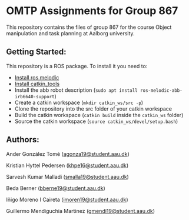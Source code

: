 # OMTP Assignments for Group 867
This repository contains the files of group 867 for the course Object manipulation and task planning at Aalborg university.

## Getting Started: 
This repository is a ROS package. To install it you need to:
* [Install ros melodic](http://wiki.ros.org/melodic/Installation/Ubuntu)
* [Install catkin_tools](https://catkin-tools.readthedocs.io/en/latest/installing.html)
* Install the abb robot description (`
sudo apt install ros-melodic-abb-irb6640-support
`)
* Create a catkin workspace (`mkdir catkin_ws/src -p`)
* Clone the repository into the src folder of your catkin workspace
* Build the catkin workspace (`catkin build` inside the `catkin_ws` folder)
* Source the catkin workspace (`source catkin_ws/devel/setup.bash`)


## Authors: 
Ander González Tomé (agonza19@student.aau.dk)

Kristian Hyttel Pedersen (khpe16@student.aau.dk)

Sarvesh Kumar Malladi (smalla19@student.aau.dk)

Beda Berner (bberne19@student.aau.dk)

Iñigo Moreno I Caireta (imoren19@student.aau.dk)

Guillermo Mendiguchia Martinez (gmendi19@student.aau.dk)


